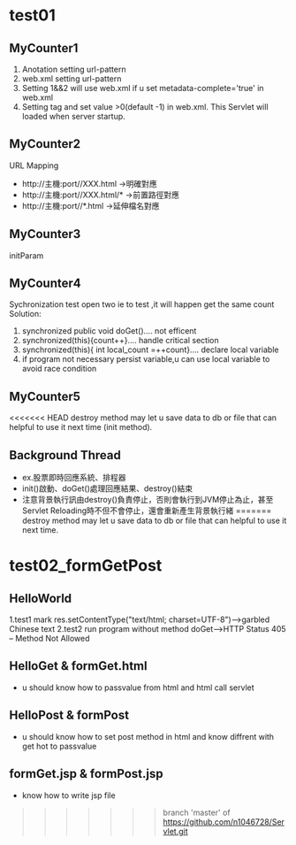 # test01
## MyCounter1
1. Anotation setting url-pattern 
2. web.xml setting url-pattern
3. Setting 1&&2 will use web.xml if u set metadata-complete='true' in web.xml
4. Setting <load-on-startup>tag and set value >0(default -1) in web.xml. This Servlet will loaded when server startup.
## MyCounter2
   URL Mapping 
   * http://主機:port/<Servlet Context Path>/XXX.html    ->明確對應
   * http://主機:port/<Servlet Context Path>/XXX.html/*  ->前置路徑對應
   * http://主機:port/<Servlet Context Path>/*.html      ->延伸檔名對應 
## MyCounter3 
   initParam
## MyCounter4
   Sychronization test open two ie to test ,it will happen get the same count
   Solution:
   1. synchronized public void doGet().... not efficent
   2. synchronized(this){count++}.... handle critical section
   3. synchronized(this){ int local_count =++count}.... declare local variable 
   4. if program not necessary persist variable,u can use local variable to avoid race condition
## MyCounter5
<<<<<<< HEAD
   destroy method may let u save data to db or file that can helpful to use it next time (init method).
## Background Thread
   * ex.股票即時回應系統、排程器
   * init()啟動、doGet()處理回應結果、destroy()結束
   * 注意背景執行訊由destroy()負責停止，否則會執行到JVM停止為止，甚至Servlet Reloading時不但不會停止，還會重新產生背景執行緒
=======
   destroy method may let u save data to db or file that can helpful to use it next time.
# test02_formGetPost
## HelloWorld
   1.test1 mark res.setContentType("text/html; charset=UTF-8")-->garbled Chinese text
   2.test2 run program without method doGet-->HTTP Status 405 – Method Not Allowed
## HelloGet & formGet.html
   * u should know how to passvalue from html and html call servlet
## HelloPost & formPost
   * u should know how to set post method in html and know diffrent with get hot to passvalue
## formGet.jsp & formPost.jsp
   * know how to write jsp file
>>>>>>> branch 'master' of https://github.com/n1046728/Servlet.git
